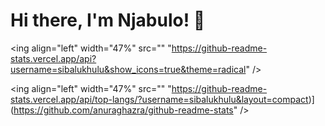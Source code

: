 # Hi there, I'm Njabulo! 👋

<ing align="left" width="47%" src="" "https://github-readme-stats.vercel.app/api?username=sibalukhulu&show_icons=true&theme=radical" /> 

<ing align="left" width="47%" src="" "https://github-readme-stats.vercel.app/api/top-langs/?username=sibalukhulu&layout=compact)](https://github.com/anuraghazra/github-readme-stats" /> 

